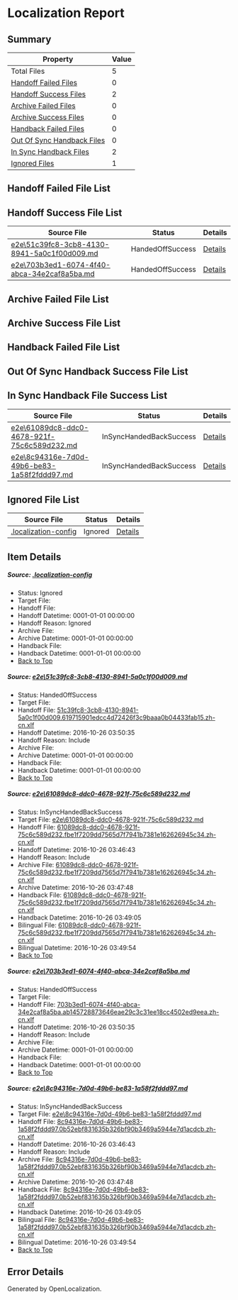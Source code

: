 # <a name='report-top'></a> Localization Report

## Summary
 Property | Value 
 -------- | ----- 
 Total Files | 5
[ Handoff Failed Files ](#handoff-failed-list)| 0
[ Handoff Success Files ](#handoff-success-list)| 2
[ Archive Failed Files ](#archive-failed-list)| 0
[ Archive Success Files ](#archive-success-list)| 0
[ Handback Failed Files ](#handback-failed-list)| 0
[ Out Of Sync Handback Files ](#outofsync-handback-success-list)| 0
[ In Sync Handback Files ](#insync-handback-success-list)| 2
[ Ignored Files ](#ignored-list)| 1

## <a name='handoff-failed-list'></a> Handoff Failed File List

## <a name='handoff-success-list'></a> Handoff Success File List
 Source File | Status | Details 
 ----------- | ------ | ------- 
 [e2e\51c39fc8-3cb8-4130-8941-5a0c1f00d009.md](https://github.com/OpenLocalizationTestOrg/ol-test0/blob/1411586869f545b59f6703baf7e34599113bcf99/e2e/51c39fc8-3cb8-4130-8941-5a0c1f00d009.md) | HandedOffSuccess | [Details](#0d33779a7906d488626cd77a6199dfdf2ec74a981)
 [e2e\703b3ed1-6074-4f40-abca-34e2caf8a5ba.md](https://github.com/OpenLocalizationTestOrg/ol-test0/blob/1411586869f545b59f6703baf7e34599113bcf99/e2e/703b3ed1-6074-4f40-abca-34e2caf8a5ba.md) | HandedOffSuccess | [Details](#8446f8121efe6606b6a51d0539f80f49f0392d563)

## <a name='archive-failed-list'></a> Archive Failed File List

## <a name='archive-success-list'></a> Archive Success File List

## <a name='handback-failed-list'></a> Handback Failed File List

## <a name='outofsync-handback-success-list'></a> Out Of Sync Handback Success File List

## <a name='insync-handback-success-list'></a> In Sync Handback File Success List
 Source File | Status | Details 
 ----------- | ------ | ------- 
 [e2e\61089dc8-ddc0-4678-921f-75c6c589d232.md](https://github.com/OpenLocalizationTestOrg/ol-test0/blob/95221137341938d6e7c54c113959699db83d14b9/e2e/61089dc8-ddc0-4678-921f-75c6c589d232.md) | InSyncHandedBackSuccess | [Details](#96e18f4343890002ad39c110b7b4d96284d540e32)
 [e2e\8c94316e-7d0d-49b6-be83-1a58f2fddd97.md](https://github.com/OpenLocalizationTestOrg/ol-test0/blob/95221137341938d6e7c54c113959699db83d14b9/e2e/8c94316e-7d0d-49b6-be83-1a58f2fddd97.md) | InSyncHandedBackSuccess | [Details](#0cceb777f2da269c038079184117a009885f39904)

## <a name='ignored-list'></a> Ignored File List
 Source File | Status | Details 
 ----------- | ------ | ------- 
 [.localization-config](https://github.com/OpenLocalizationTestOrg/ol-test0/blob/1411586869f545b59f6703baf7e34599113bcf99/.localization-config) | Ignored | [Details](#c268a05ecaa7ec85942ed632c29928ee5bd6da8d0)

## Item Details
##### <a name='c268a05ecaa7ec85942ed632c29928ee5bd6da8d0'></a> Source: [.localization-config](https://github.com/OpenLocalizationTestOrg/ol-test0/blob/1411586869f545b59f6703baf7e34599113bcf99/.localization-config)
* Status: Ignored
* Target File: 
* Handoff File: 
* Handoff Datetime: 0001-01-01 00:00:00
* Handoff Reason: Ignored
* Archive File: 
* Archive Datetime: 0001-01-01 00:00:00
* Handback File: 
* Handback Datetime: 0001-01-01 00:00:00
* [Back to Top](#report-top)

##### <a name='0d33779a7906d488626cd77a6199dfdf2ec74a981'></a> Source: [e2e\51c39fc8-3cb8-4130-8941-5a0c1f00d009.md](https://github.com/OpenLocalizationTestOrg/ol-test0/blob/1411586869f545b59f6703baf7e34599113bcf99/e2e/51c39fc8-3cb8-4130-8941-5a0c1f00d009.md)
* Status: HandedOffSuccess
* Target File: 
* Handoff File: [51c39fc8-3cb8-4130-8941-5a0c1f00d009.619715901edcc4d72426f3c9baaa0b04433fab15.zh-cn.xlf](https://github.com/OpenLocalizationTestOrg/ol-test0-handoff/blob/fa89b5cac3731dbfd92443a803311e13af0f0ef5/ol-handoff/OpenLocalizationTestOrg/ol-test0-zhcn/shujia/ht/51c39fc8-3cb8-4130-8941-5a0c1f00d009.619715901edcc4d72426f3c9baaa0b04433fab15.zh-cn.xlf)
* Handoff Datetime: 2016-10-26 03:50:35
* Handoff Reason: Include
* Archive File: 
* Archive Datetime: 0001-01-01 00:00:00
* Handback File: 
* Handback Datetime: 0001-01-01 00:00:00
* [Back to Top](#report-top)

##### <a name='96e18f4343890002ad39c110b7b4d96284d540e32'></a> Source: [e2e\61089dc8-ddc0-4678-921f-75c6c589d232.md](https://github.com/OpenLocalizationTestOrg/ol-test0/blob/95221137341938d6e7c54c113959699db83d14b9/e2e/61089dc8-ddc0-4678-921f-75c6c589d232.md)
* Status: InSyncHandedBackSuccess
* Target File: [e2e\61089dc8-ddc0-4678-921f-75c6c589d232.md](https://github.com/OpenLocalizationTestOrg/ol-test0-zhcn/blob/39c3bbfbe2eb5a1c523c2f6b520c2df9c1631ee7/e2e/61089dc8-ddc0-4678-921f-75c6c589d232.md)
* Handoff File: [61089dc8-ddc0-4678-921f-75c6c589d232.fbe1f7209dd7565d7f7941b7381e162626945c34.zh-cn.xlf](https://github.com/OpenLocalizationTestOrg/ol-test0-handoff/blob/0972452ff2f92df1bfb9bb5628052cb174ee8e1b/ol-handoff/OpenLocalizationTestOrg/ol-test0-zhcn/shujia/ht/61089dc8-ddc0-4678-921f-75c6c589d232.fbe1f7209dd7565d7f7941b7381e162626945c34.zh-cn.xlf)
* Handoff Datetime: 2016-10-26 03:46:43
* Handoff Reason: Include
* Archive File: [61089dc8-ddc0-4678-921f-75c6c589d232.fbe1f7209dd7565d7f7941b7381e162626945c34.zh-cn.xlf](https://github.com/OpenLocalizationTestOrg/ol-test0-handoff/blob/2bb1e8e4fe946c606ad5b5eb1faf834a8f790917/ol-archive/OpenLocalizationTestOrg/ol-test0-zhcn/shujia/ht/61089dc8-ddc0-4678-921f-75c6c589d232.fbe1f7209dd7565d7f7941b7381e162626945c34.zh-cn.xlf)
* Archive Datetime: 2016-10-26 03:47:48
* Handback File: [61089dc8-ddc0-4678-921f-75c6c589d232.fbe1f7209dd7565d7f7941b7381e162626945c34.zh-cn.xlf](https://github.com/OpenLocalizationTestOrg/ol-test0-handback/blob/804538b1d0da3c4547b38a9ab6cb4e995c0450d0/ol-handback/OpenLocalizationTestOrg/ol-test0-zhcn/shujia/ht/61089dc8-ddc0-4678-921f-75c6c589d232.fbe1f7209dd7565d7f7941b7381e162626945c34.zh-cn.xlf)
* Handback Datetime: 2016-10-26 03:49:05
* Bilingual File: [61089dc8-ddc0-4678-921f-75c6c589d232.fbe1f7209dd7565d7f7941b7381e162626945c34.zh-cn.xlf](https://github.com/OpenLocalizationTestOrg/ol-test0-handback/blob/804538b1d0da3c4547b38a9ab6cb4e995c0450d0/ol-handback/OpenLocalizationTestOrg/ol-test0-zhcn/shujia/ht/61089dc8-ddc0-4678-921f-75c6c589d232.fbe1f7209dd7565d7f7941b7381e162626945c34.zh-cn.xlf)
* Bilingual Datetime: 2016-10-26 03:49:54
* [Back to Top](#report-top)

##### <a name='8446f8121efe6606b6a51d0539f80f49f0392d563'></a> Source: [e2e\703b3ed1-6074-4f40-abca-34e2caf8a5ba.md](https://github.com/OpenLocalizationTestOrg/ol-test0/blob/1411586869f545b59f6703baf7e34599113bcf99/e2e/703b3ed1-6074-4f40-abca-34e2caf8a5ba.md)
* Status: HandedOffSuccess
* Target File: 
* Handoff File: [703b3ed1-6074-4f40-abca-34e2caf8a5ba.ab145728873646eae29c3c31ee18cc4502ed9eea.zh-cn.xlf](https://github.com/OpenLocalizationTestOrg/ol-test0-handoff/blob/fa89b5cac3731dbfd92443a803311e13af0f0ef5/ol-handoff/OpenLocalizationTestOrg/ol-test0-zhcn/shujia/ht/703b3ed1-6074-4f40-abca-34e2caf8a5ba.ab145728873646eae29c3c31ee18cc4502ed9eea.zh-cn.xlf)
* Handoff Datetime: 2016-10-26 03:50:35
* Handoff Reason: Include
* Archive File: 
* Archive Datetime: 0001-01-01 00:00:00
* Handback File: 
* Handback Datetime: 0001-01-01 00:00:00
* [Back to Top](#report-top)

##### <a name='0cceb777f2da269c038079184117a009885f39904'></a> Source: [e2e\8c94316e-7d0d-49b6-be83-1a58f2fddd97.md](https://github.com/OpenLocalizationTestOrg/ol-test0/blob/95221137341938d6e7c54c113959699db83d14b9/e2e/8c94316e-7d0d-49b6-be83-1a58f2fddd97.md)
* Status: InSyncHandedBackSuccess
* Target File: [e2e\8c94316e-7d0d-49b6-be83-1a58f2fddd97.md](https://github.com/OpenLocalizationTestOrg/ol-test0-zhcn/blob/39c3bbfbe2eb5a1c523c2f6b520c2df9c1631ee7/e2e/8c94316e-7d0d-49b6-be83-1a58f2fddd97.md)
* Handoff File: [8c94316e-7d0d-49b6-be83-1a58f2fddd97.0b52ebf831635b326bf90b3469a5944e7d1acdcb.zh-cn.xlf](https://github.com/OpenLocalizationTestOrg/ol-test0-handoff/blob/0972452ff2f92df1bfb9bb5628052cb174ee8e1b/ol-handoff/OpenLocalizationTestOrg/ol-test0-zhcn/shujia/ht/8c94316e-7d0d-49b6-be83-1a58f2fddd97.0b52ebf831635b326bf90b3469a5944e7d1acdcb.zh-cn.xlf)
* Handoff Datetime: 2016-10-26 03:46:43
* Handoff Reason: Include
* Archive File: [8c94316e-7d0d-49b6-be83-1a58f2fddd97.0b52ebf831635b326bf90b3469a5944e7d1acdcb.zh-cn.xlf](https://github.com/OpenLocalizationTestOrg/ol-test0-handoff/blob/2bb1e8e4fe946c606ad5b5eb1faf834a8f790917/ol-archive/OpenLocalizationTestOrg/ol-test0-zhcn/shujia/ht/8c94316e-7d0d-49b6-be83-1a58f2fddd97.0b52ebf831635b326bf90b3469a5944e7d1acdcb.zh-cn.xlf)
* Archive Datetime: 2016-10-26 03:47:48
* Handback File: [8c94316e-7d0d-49b6-be83-1a58f2fddd97.0b52ebf831635b326bf90b3469a5944e7d1acdcb.zh-cn.xlf](https://github.com/OpenLocalizationTestOrg/ol-test0-handback/blob/804538b1d0da3c4547b38a9ab6cb4e995c0450d0/ol-handback/OpenLocalizationTestOrg/ol-test0-zhcn/shujia/ht/8c94316e-7d0d-49b6-be83-1a58f2fddd97.0b52ebf831635b326bf90b3469a5944e7d1acdcb.zh-cn.xlf)
* Handback Datetime: 2016-10-26 03:49:05
* Bilingual File: [8c94316e-7d0d-49b6-be83-1a58f2fddd97.0b52ebf831635b326bf90b3469a5944e7d1acdcb.zh-cn.xlf](https://github.com/OpenLocalizationTestOrg/ol-test0-handback/blob/804538b1d0da3c4547b38a9ab6cb4e995c0450d0/ol-handback/OpenLocalizationTestOrg/ol-test0-zhcn/shujia/ht/8c94316e-7d0d-49b6-be83-1a58f2fddd97.0b52ebf831635b326bf90b3469a5944e7d1acdcb.zh-cn.xlf)
* Bilingual Datetime: 2016-10-26 03:49:54
* [Back to Top](#report-top)


## Error Details

Generated by OpenLocalization.
